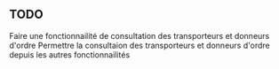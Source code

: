 ## TODO

Faire une fonctionnailité de consultation des transporteurs et donneurs d'ordre
Permettre la consultaion des transporteurs et donneurs d'ordre depuis les autres fonctionnailités
